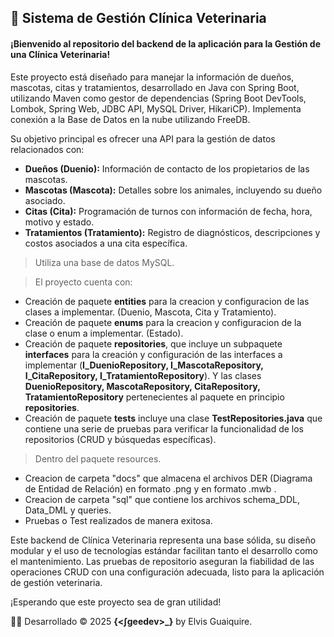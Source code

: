 ## 🐾 Sistema de Gestión Clínica Veterinaria

#### ¡Bienvenido al repositorio del backend de la aplicación para la Gestión de una Clínica Veterinaria!
<p>
Este proyecto está diseñado para manejar la información de dueños, mascotas, citas y tratamientos, desarrollado en Java con Spring Boot, utilizando Maven como gestor de dependencias (Spring Boot DevTools, Lombok, Spring Web, JDBC API, MySQL Driver, HikariCP). Implementa conexión a la Base de Datos en la nube utilizando FreeDB.
</p>

Su objetivo principal es ofrecer una API para la gestión de datos relacionados con:

- **Dueños (Duenio):** Información de contacto de los propietarios de las mascotas.
- **Mascotas (Mascota):** Detalles sobre los animales, incluyendo su dueño asociado.
- **Citas (Cita):** Programación de turnos con información de fecha, hora, motivo y estado.
- **Tratamientos (Tratamiento):** Registro de diagnósticos, descripciones y costos asociados a una cita específica.

> Utiliza una base de datos MySQL.

> El proyecto cuenta con:

- Creación de paquete **entities** para la creacion y configuracion de las clases a implementar. (Duenio, Mascota, Cita y Tratamiento).
- Creación de paquete **enums** para la creacion y configuracion de la clase o enum a implementar. (Estado).
- Creación de paquete **repositories**, que incluye un subpaquete **interfaces** para la creación y configuración de las interfaces a implementar (**I_DuenioRepository, I_MascotaRepository, I_CitaRepository, I_TratamientoRepository**). Y las clases **DuenioRepository, MascotaRepository, CitaRepository, TratamientoRepository** pertenecientes al paquete en principio **repositories**.
- Creación de paquete **tests** incluye una clase **TestRepositories.java** que contiene una serie de pruebas para verificar la funcionalidad de los repositorios (CRUD y búsquedas específicas).

> Dentro del paquete resources.
- Creacion de carpeta "docs" que almacena el archivos DER (Diagrama de Entidad de Relación) en formato .png y en formato .mwb .
- Creacion de carpeta "sql" que contiene los archivos schema_DDL, Data_DML y queries.
- Pruebas o Test realizados de manera exitosa.

<p>
Este backend de Clínica Veterinaria representa una base sólida, su diseño modular y el uso de tecnologías estándar facilitan tanto el desarrollo como el mantenimiento. Las pruebas de repositorio aseguran la fiabilidad de las operaciones CRUD con una configuración adecuada, listo para la aplicación de gestión veterinaria. 
  
¡Esperando que este proyecto sea de gran utilidad! 
</p>

🧑‍💻 Desarrollado © 2025 **{<∫geedev>_}** by Elvis Guaiquire.
